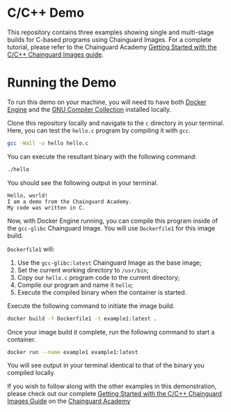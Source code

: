 # C/C++ Demo

This repository contains three examples showing single and multi-stage builds for C-based programs using Chainguard Images. For a complete tutorial, please refer to the Chainguard Academy [Getting Started with the C/C++ Chainguard Images guide](https://edu.chainguard.dev/chainguard/chainguard-images/getting-started/c/).

# Running the Demo

To run this demo on your machine, you will need to have both [Docker Engine](https://docs.docker.com/engine/install) and the [GNU Compiler Collection](https://gcc.gnu.org/) installed locally.

Clone this repository locally and navigate to the `c` directory in your terminal. Here, you can test the `hello.c` program by compiling it with `gcc`.

```sh
gcc -Wall -o hello hello.c
```

You can execute the resultant binary with the following command:

```sh
./hello
```

You should see the following output in your terminal.

```Output
Hello, world!
I am a demo from the Chainguard Academy.
My code was written in C.
```

Now, with Docker Engine running, you can compile this program inside of the `gcc-glibc` Chainguard Image. You will use `Dockerfile1` for this image build.

`Dockerfile1` will:
1. Use the `gcc-glibc:latest` Chainguard Image as the base image;
2. Set the current working directory to `/usr/bin`;
3. Copy our `hello.c` program code to the current directory;
4. Compile our program and name it `hello`;
5. Execute the compiled binary when the container is started.

Execute the following command to initiate the image build.
```sh
docker build -f Dockerfile1 -t example1:latest .
```

Once your image build it complete, run the following command to start a container.
```sh
docker run --name example1 example1:latest
```

You will see output in your terminal identical to that of the binary you compiled locally.

If you wish to follow along with the other examples in this demonstration, please check out our complete [Getting Started with the C/C++ Chainguard Images Guide](https://edu.chainguard.dev/chainguard/chainguard-images/getting-started/c/) on the [Chainguard Academy](https://edu.chainguard.dev/)